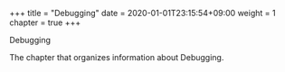 +++
title = "Debugging"
date = 2020-01-01T23:15:54+09:00
weight = 1
chapter = true
+++

Debugging

The chapter that organizes information about Debugging.
